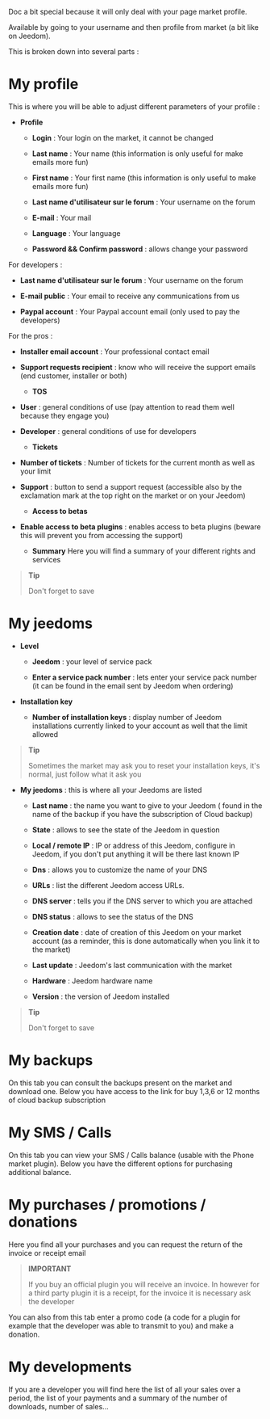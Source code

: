 Doc a bit special because it will only deal with your page
market profile.

Available by going to your username and then profile from
market (a bit like on Jeedom).

This is broken down into several parts :

My profile 
==========

This is where you will be able to adjust different parameters of your
profile :

-   **Profile**

    -   **Login** : Your login on the market, it cannot be changed

    -   **Last name** : Your name (this information is only useful for
        make emails more fun)

    -   **First name** : Your first name (this information is only useful
        to make emails more fun)

    -   **Last name d'utilisateur sur le forum** : Your username on the forum

    -   **E-mail** : Your mail

    -   **Language** : Your language

    -   **Password &amp;&amp; Confirm password** : allows
        change your password

For developers :

-   **Last name d'utilisateur sur le forum** : Your username on the forum

-   **E-mail public** : Your email to receive any
    communications from us

-   **Paypal account** : Your Paypal account email (only used
    to pay the developers)

For the pros :

-   **Installer email account** : Your professional contact email

-   **Support requests recipient** : know who will receive the
    support emails (end customer, installer or both)

    -   **TOS**

-   **User** : general conditions of use (pay attention to
    read them well because they engage you)

-   **Developer** : general conditions of use for
    developers

    -   **Tickets**

-   **Number of tickets** : Number of tickets for the current month
    as well as your limit

-   **Support** : button to send a support request (accessible
    also by the exclamation mark at the top right on the market or
    on your Jeedom)

    -   **Access to betas**

-   **Enable access to beta plugins** : enables access to
    beta plugins (beware this will prevent you from accessing the support)

    -   **Summary** Here you will find a summary of your different
        rights and services

> **Tip**
>
> Don&#39;t forget to save

My jeedoms 
===========

-   **Level**

    -   **Jeedom** : your level of service pack

    -   **Enter a service pack number** : lets enter your
        service pack number (it can be found in the email sent by
        Jeedom when ordering)

-   **Installation key**

    -   **Number of installation keys** : display number
        of Jeedom installations currently linked to your account as well
        that the limit allowed

> **Tip**
>
> Sometimes the market may ask you to reset
> your installation keys, it&#39;s normal, just follow what it
> ask you

-   **My jeedoms** : this is where all your Jeedoms are listed

    -   **Last name** : the name you want to give to your Jeedom (
        found in the name of the backup if you have the subscription of
        Cloud backup)

    -   **State** : allows to see the state of the Jeedom in question

    -   **Local / remote IP** : IP or address of this Jeedom,
        configure in Jeedom, if you don&#39;t put anything it will be there
        last known IP

    -   **Dns** : allows you to customize the name of your DNS

    -   **URLs** : list the different Jeedom access URLs.

    -   **DNS server** : tells you if the DNS server to which you
        are attached

    -   **DNS status** : allows to see the status of the DNS

    -   **Creation date** : date of creation of this Jeedom on your
        market account (as a reminder, this is done automatically when
        you link it to the market)

    -   **Last update** : Jeedom&#39;s last communication with
        the market

    -   **Hardware** : Jeedom hardware name

    -   **Version** : the version of Jeedom installed

> **Tip**
>
> Don&#39;t forget to save

My backups 
===========

On this tab you can consult the backups present on the
market and download one. Below you have access to the link for
buy 1,3,6 or 12 months of cloud backup subscription

My SMS / Calls 
==============

On this tab you can view your SMS / Calls balance
(usable with the Phone market plugin). Below you have the
different options for purchasing additional balance.

My purchases / promotions / donations 
======================

Here you find all your purchases and you can request the return of the
invoice or receipt email

> **IMPORTANT**
>
> If you buy an official plugin you will receive an invoice. In
> however for a third party plugin it is a receipt, for the invoice it is necessary
> ask the developer

You can also from this tab enter a promo code (a code
for a plugin for example that the developer was able to transmit to you) and
make a donation.

My developments 
=================

If you are a developer you will find here the list of all your
sales over a period, the list of your payments and a summary of the
number of downloads, number of sales…
